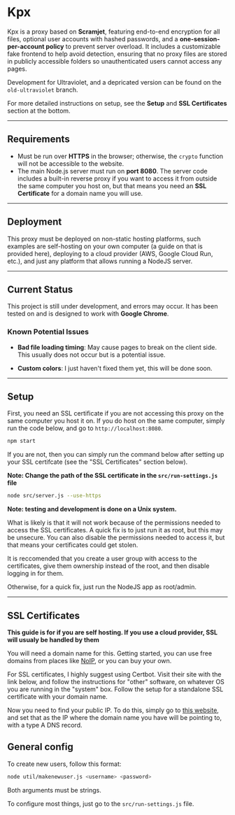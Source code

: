 # Kpx

Kpx is a proxy based on **Scramjet**, featuring end-to-end encryption for all files, optional user accounts with hashed passwords, and a **one-session-per-account policy** to prevent server overload. It includes a customizable fake frontend to help avoid detection, ensuring that no proxy files are stored in publicly accessible folders so unauthenticated users cannot access any pages.  

Development for Ultraviolet, and a depricated version can be found on the `old-ultraviolet` branch.

For more detailed instructions on setup, see the **Setup** and **SSL Certificates** section at the bottom.

---

## Requirements

- Must be run over **HTTPS** in the browser; otherwise, the `crypto` function will not be accessible to the website.  
- The main Node.js server must run on **port 8080**. The server code includes a built-in reverse proxy if you want to access it from outside the same computer you host on, but that means you need an **SSL Certificate** for a domain name you will use.

---

## Deployment

This proxy must be deployed on non-static hosting platforms, such examples are self-hosting on your own computer (a guide on that is provided here), deploying to a cloud provider (AWS, Google Cloud Run, etc.), and just any platform that allows running a NodeJS server.

---

## Current Status

This project is still under development, and errors may occur. It has been tested on and is designed to work with **Google Chrome**.

### Known Potential Issues

- **Bad file loading timing**: May cause pages to break on the client side. This usually does not occur but is a potential issue.

- **Custom colors**: I just haven't fixed them yet, this will be done soon.

---

## Setup

First, you need an SSL certificate if you are not accessing this proxy on the same computer you host it on. If you do host on the same computer, simply run the code below, and go to `http://localhost:8080`.

```bash
npm start
```

If you are not, then you can simply run the command below after setting up your SSL certifcate (see the "SSL Certificates" section below).

**Note: Change the path of the SSL certificate in the `src/run-settings.js` file**

```bash
node src/server.js --use-https
```

**Note: testing and development is done on a Unix system.**

What is likely is that it will not work because of the permissions needed to access the SSL certificates. A quick fix is to just run it as root, but this may be unsecure. You can also disable the permissions needed to access it, but that means your certificates could get stolen.

It is reccomended that you create a user group with access to the certificates, give them ownership instead of the root, and then disable logging in for them.

Otherwise, for a quick fix, just run the NodeJS app as root/admin.

---

## SSL Certificates

**This guide is for if you are self hosting. If you use a cloud provider, SSL will usualy be handled by them**

You will need a domain name for this. Getting started, you can use free domains from places like [NoIP](https://www.noip.com/), or you can buy your own.

For SSL certificates, I highly suggest using Certbot. Visit their site with the link below, and follow the instructions for "other" software, on whatever OS you are running in the "system" box. Follow the setup for a standalone SSL certificate with your domain name.

Now you need to find your public IP. To do this, simply go to [this website](https://whatsmyip.org), and set that as the IP where the domain name you have will be pointing to, with a type A DNS record.

## General config

To create new users, follow this format:

```bash
node util/makenewuser.js <username> <password>
```

Both arguments must be strings.

To configure most things, just go to the `src/run-settings.js` file.
